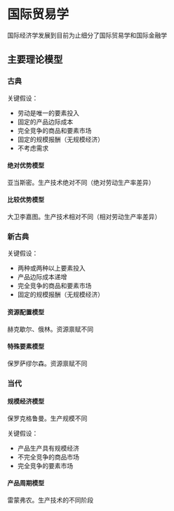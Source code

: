 # 国际贸易学

国际经济学发展到目前为止细分了国际贸易学和国际金融学



## 主要理论模型

### 古典

关键假设：

- 劳动是唯一的要素投入
- 固定的产品边际成本
- 完全竞争的商品和要素市场
- 固定的规模报酬（无规模经济）
- 不考虑需求

#### 绝对优势模型

亚当斯密。生产技术绝对不同（绝对劳动生产率差异）

#### 比较优势模型

大卫李嘉图。生产技术相对不同（相对劳动生产率差异）



### 新古典

关键假设：

- 两种或两种以上要素投入
- 产品边际成本递增
- 完全竞争的商品和要素市场
- 固定的规模报酬（无规模经济）

#### 资源配置模型

赫克歇尔、俄林。资源禀赋不同

#### 特殊要素模型

保罗萨缪尔森。资源禀赋不同



### 当代

#### 规模经济模型

保罗克格鲁曼。生产规模不同

关键假设：

- 产品生产具有规模经济
- 不完全竞争的商品市场
- 完全竞争的要素市场

#### 产品周期模型

雷蒙弗农。生产技术的不同阶段

#### 